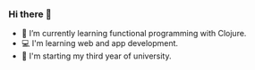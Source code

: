 ### Hi there 👋 
- 🌱 I’m currently learning functional programming with Clojure.
- :computer: I'm learning web and app development.
- 🏫 I'm starting my third year of university.


